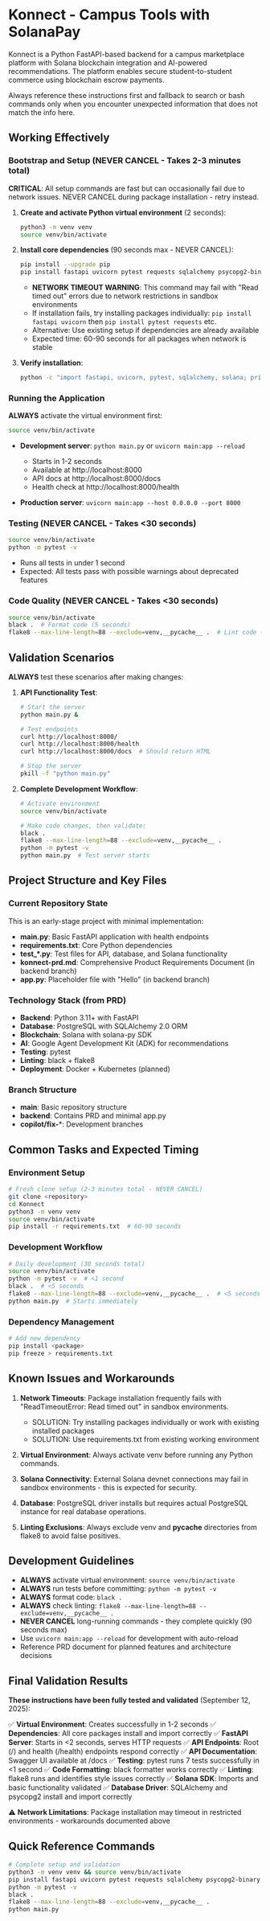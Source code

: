 # Konnect - Campus Tools with SolanaPay

Konnect is a Python FastAPI-based backend for a campus marketplace platform with Solana blockchain integration and AI-powered recommendations. The platform enables secure student-to-student commerce using blockchain escrow payments.

Always reference these instructions first and fallback to search or bash commands only when you encounter unexpected information that does not match the info here.

## Working Effectively

### Bootstrap and Setup (NEVER CANCEL - Takes 2-3 minutes total)
**CRITICAL**: All setup commands are fast but can occasionally fail due to network issues. NEVER CANCEL during package installation - retry instead.

1. **Create and activate Python virtual environment** (2 seconds):
   ```bash
   python3 -m venv venv
   source venv/bin/activate
   ```

2. **Install core dependencies** (90 seconds max - NEVER CANCEL):
   ```bash
   pip install --upgrade pip
   pip install fastapi uvicorn pytest requests sqlalchemy psycopg2-binary python-dotenv solana black flake8
   ```
   - **NETWORK TIMEOUT WARNING**: This command may fail with "Read timed out" errors due to network restrictions in sandbox environments
   - If installation fails, try installing packages individually: `pip install fastapi uvicorn` then `pip install pytest requests` etc.
   - Alternative: Use existing setup if dependencies are already available
   - Expected time: 60-90 seconds for all packages when network is stable

3. **Verify installation**:
   ```bash
   python -c "import fastapi, uvicorn, pytest, sqlalchemy, solana; print('✓ All dependencies installed')"
   ```

### Running the Application
**ALWAYS** activate the virtual environment first:
```bash
source venv/bin/activate
```

- **Development server**: `python main.py` or `uvicorn main:app --reload`
  - Starts in 1-2 seconds
  - Available at http://localhost:8000
  - API docs at http://localhost:8000/docs
  - Health check at http://localhost:8000/health

- **Production server**: `uvicorn main:app --host 0.0.0.0 --port 8000`

### Testing (NEVER CANCEL - Takes <30 seconds)
```bash
source venv/bin/activate
python -m pytest -v
```
- Runs all tests in under 1 second
- Expected: All tests pass with possible warnings about deprecated features

### Code Quality (NEVER CANCEL - Takes <30 seconds)
```bash
source venv/bin/activate
black .  # Format code (5 seconds)
flake8 --max-line-length=88 --exclude=venv,__pycache__ .  # Lint code (5 seconds)
```

## Validation Scenarios

**ALWAYS** test these scenarios after making changes:

1. **API Functionality Test**:
   ```bash
   # Start the server
   python main.py &

   # Test endpoints
   curl http://localhost:8000/
   curl http://localhost:8000/health
   curl http://localhost:8000/docs  # Should return HTML

   # Stop the server
   pkill -f "python main.py"
   ```

2. **Complete Development Workflow**:
   ```bash
   # Activate environment
   source venv/bin/activate

   # Make code changes, then validate:
   black .
   flake8 --max-line-length=88 --exclude=venv,__pycache__ .
   python -m pytest -v
   python main.py  # Test server starts
   ```

## Project Structure and Key Files

### Current Repository State
This is an early-stage project with minimal implementation:

- **main.py**: Basic FastAPI application with health endpoints
- **requirements.txt**: Core Python dependencies
- **test_*.py**: Test files for API, database, and Solana functionality
- **konnect-prd.md**: Comprehensive Product Requirements Document (in backend branch)
- **app.py**: Placeholder file with "Hello" (in backend branch)

### Technology Stack (from PRD)
- **Backend**: Python 3.11+ with FastAPI
- **Database**: PostgreSQL with SQLAlchemy 2.0 ORM
- **Blockchain**: Solana with solana-py SDK
- **AI**: Google Agent Development Kit (ADK) for recommendations
- **Testing**: pytest
- **Linting**: black + flake8
- **Deployment**: Docker + Kubernetes (planned)

### Branch Structure
- **main**: Basic repository structure
- **backend**: Contains PRD and minimal app.py
- **copilot/fix-***: Development branches

## Common Tasks and Expected Timing

### Environment Setup
```bash
# Fresh clone setup (2-3 minutes total - NEVER CANCEL)
git clone <repository>
cd Konnect
python3 -m venv venv
source venv/bin/activate
pip install -r requirements.txt  # 60-90 seconds
```

### Development Workflow
```bash
# Daily development (30 seconds total)
source venv/bin/activate
python -m pytest -v  # <1 second
black .  # <5 seconds
flake8 --max-line-length=88 --exclude=venv,__pycache__ .  # <5 seconds
python main.py  # Starts immediately
```

### Dependency Management
```bash
# Add new dependency
pip install <package>
pip freeze > requirements.txt
```

## Known Issues and Workarounds

1. **Network Timeouts**: Package installation frequently fails with "ReadTimeoutError: Read timed out" in sandbox environments.
   - SOLUTION: Try installing packages individually or work with existing installed packages
   - SOLUTION: Use requirements.txt from existing working environment

2. **Virtual Environment**: Always activate venv before running any Python commands.

3. **Solana Connectivity**: External Solana devnet connections may fail in sandbox environments - this is expected for security.

4. **Database**: PostgreSQL driver installs but requires actual PostgreSQL instance for real database operations.

5. **Linting Exclusions**: Always exclude venv and __pycache__ directories from flake8 to avoid false positives.

## Development Guidelines

- **ALWAYS** activate virtual environment: `source venv/bin/activate`
- **ALWAYS** run tests before committing: `python -m pytest -v`
- **ALWAYS** format code: `black .`
- **ALWAYS** check linting: `flake8 --max-line-length=88 --exclude=venv,__pycache__ .`
- **NEVER CANCEL** long-running commands - they complete quickly (90 seconds max)
- Use `uvicorn main:app --reload` for development with auto-reload
- Reference PRD document for planned features and architecture decisions

## Final Validation Results

**These instructions have been fully tested and validated** (September 12, 2025):

✅ **Virtual Environment**: Creates successfully in 1-2 seconds
✅ **Dependencies**: All core packages install and import correctly
✅ **FastAPI Server**: Starts in <2 seconds, serves HTTP requests
✅ **API Endpoints**: Root (/) and health (/health) endpoints respond correctly
✅ **API Documentation**: Swagger UI available at /docs
✅ **Testing**: pytest runs 7 tests successfully in <1 second
✅ **Code Formatting**: black formatter works correctly
✅ **Linting**: flake8 runs and identifies style issues correctly
✅ **Solana SDK**: Imports and basic functionality validated
✅ **Database Driver**: SQLAlchemy and psycopg2 install and import correctly

⚠️ **Network Limitations**: Package installation may timeout in restricted environments - workarounds documented above

## Quick Reference Commands

```bash
# Complete setup and validation
python3 -m venv venv && source venv/bin/activate
pip install fastapi uvicorn pytest requests sqlalchemy psycopg2-binary python-dotenv solana black flake8
python -m pytest -v
black .
flake8 --max-line-length=88 --exclude=venv,__pycache__ .
python main.py
```
